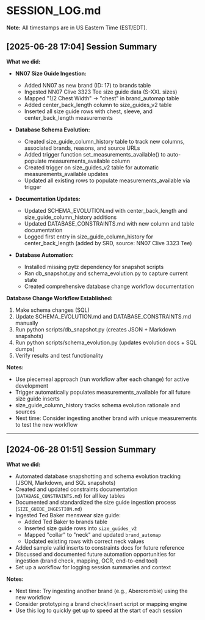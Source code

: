 # SESSION_LOG.md

**Note:** All timestamps are in US Eastern Time (EST/EDT).

## [2025-06-28 17:04] Session Summary

**What we did:**
- **NN07 Size Guide Ingestion:**
  - Added NN07 as new brand (ID: 17) to brands table
  - Ingested NN07 Clive 3323 Tee size guide data (S-XXL sizes)
  - Mapped "1/2 Chest Width" → "chest" in brand_automap table
  - Added center_back_length column to size_guides_v2 table
  - Inserted all size guide rows with chest, sleeve, and center_back_length measurements

- **Database Schema Evolution:**
  - Created size_guide_column_history table to track new columns, associated brands, reasons, and source URLs
  - Added trigger function set_measurements_available() to auto-populate measurements_available column
  - Created trigger on size_guides_v2 table for automatic measurements_available updates
  - Updated all existing rows to populate measurements_available via trigger

- **Documentation Updates:**
  - Updated SCHEMA_EVOLUTION.md with center_back_length and size_guide_column_history additions
  - Updated DATABASE_CONSTRAINTS.md with new column and table documentation
  - Logged first entry in size_guide_column_history for center_back_length (added by SRD, source: NN07 Clive 3323 Tee)

- **Database Automation:**
  - Installed missing pytz dependency for snapshot scripts
  - Ran db_snapshot.py and schema_evolution.py to capture current state
  - Created comprehensive database change workflow documentation

**Database Change Workflow Established:**
1. Make schema changes (SQL)
2. Update SCHEMA_EVOLUTION.md and DATABASE_CONSTRAINTS.md manually
3. Run python scripts/db_snapshot.py (creates JSON + Markdown snapshots)
4. Run python scripts/schema_evolution.py (updates evolution docs + SQL dumps)
5. Verify results and test functionality

**Notes:**
- Use piecemeal approach (run workflow after each change) for active development
- Trigger automatically populates measurements_available for all future size guide inserts
- size_guide_column_history tracks schema evolution rationale and sources
- Next time: Consider ingesting another brand with unique measurements to test the new workflow

---

## [2024-06-28 01:51] Session Summary

**What we did:**
- Automated database snapshotting and schema evolution tracking (JSON, Markdown, and SQL snapshots)
- Created and updated constraints documentation (`DATABASE_CONSTRAINTS.md`) for all key tables
- Documented and standardized the size guide ingestion process (`SIZE_GUIDE_INGESTION.md`)
- Ingested Ted Baker menswear size guide:
  - Added Ted Baker to brands table
  - Inserted size guide rows into `size_guides_v2`
  - Mapped "collar" to "neck" and updated `brand_automap`
  - Updated existing rows with correct neck values
- Added sample valid inserts to constraints docs for future reference
- Discussed and documented future automation opportunities for ingestion (brand check, mapping, OCR, end-to-end tool)
- Set up a workflow for logging session summaries and context

**Notes:**
- Next time: Try ingesting another brand (e.g., Abercrombie) using the new workflow
- Consider prototyping a brand check/insert script or mapping engine
- Use this log to quickly get up to speed at the start of each session 